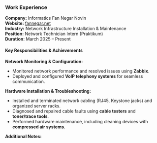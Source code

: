 

### **Work Experience**  
**Company:** Informatics Fan Negar Novin  
**Website:** [fannegar.net](https://fannegar.net)  
**Industry:** Network Infrastructure Installation & Maintenance  
**Position:** Network Technician Intern (Praktikum)  
**Duration:** March 2025 – Present  

#### **Key Responsibilities & Achievements**  
**Network Monitoring & Configuration:**  
- Monitored network performance and resolved issues using **Zabbix**.  
- Deployed and configured **VoIP telephony systems** for seamless communication.  

**Hardware Installation & Troubleshooting:**  
- Installed and terminated network cabling (RJ45, Keystone jacks) and organized server racks.  
- Diagnosed and repaired cable faults using **cable testers** and **toner/trace tools**.  
- Performed hardware maintenance, including cleaning devices with **compressed air systems**.  

**Additional Notes:**  
